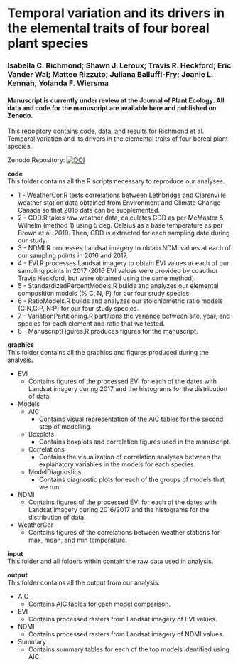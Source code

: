 # Temporal variation and its drivers in the elemental traits of four boreal plant species 

### Isabella C. Richmond; Shawn J. Leroux; Travis R. Heckford; Eric Vander Wal; Matteo Rizzuto; Juliana Balluffi-Fry; Joanie L. Kennah; Yolanda F. Wiersma  

#### Manuscript is currently under review at the Journal of Plant Ecology. All data and code for the manuscript are available here and published on Zenodo.

This repository contains code, data, and results for Richmond et al. Temporal variation and its drivers in the elemental traits of four boreal plant species. 

Zenodo Repository: [![DOI](https://zenodo.org/badge/DOI/10.5281/zenodo.4090893.svg)](https://doi.org/10.5281/zenodo.4090893)


**code**  
This folder contains all the R scripts necessary to reproduce our analyses.  

* 1 - WeatherCor.R tests correlations between Lethbridge and Clarenville weather station data obtained from Environment and Climate Change Canada so that 2016 data can be supplemented.
* 2 - GDD.R takes raw weather data, calculates GDD as per McMaster & Wilhelm (method 1) using 5 deg. Celsius as a base temperature as per Brown et al. 2019. Then, GDD is extracted for each sampling date during our study.
* 3 - NDMI.R processes Landsat imagery to obtain NDMI values at each of our sampling points in 2016 and 2017.
* 4 - EVI.R processes Landsat imagery to obtain EVI values at each of our sampling points in 2017 (2016 EVI values were provided by coauthor Travis Heckford, but were obtained using the same method).
* 5 - StandardizedPercentModels.R builds and analyzes our elemental composition models (% C, N, P) for our four study species. 
* 6 - RatioModels.R builds and analyzes our stoichiometric ratio models (C:N,C:P, N:P) for our four study species.
* 7 - VariationPartitioning.R  partitions the variance between site, year, and species for each element and ratio that we tested.
* 8 - ManuscriptFigures.R produces figures for the manuscript.

**graphics**  
This folder contains all the graphics and figures produced during the analysis.  

* EVI
  + Contains figures of the processed EVI for each of the dates with Landsat imagery during 2017 and the histograms for the distribution of data.
* Models
  + AIC
    - Contains visual representation of the AIC tables for the second step of modelling.
  + Boxplots
    - Contains boxplots and correlation figures used in the manuscript.
  + Correlations
    - Contains the visualization of correlation analyses between the explanatory variables in the models for each species.
  + ModelDiagnostics
    - Contains diagnostic plots for each of the groups of models that we run.
* NDMI
  + Contains figures of the processed EVI for each of the dates with Landsat imagery during 2016/2017 and the histograms for the distribution of data.
* WeatherCor
  + Contains figures of the correlations between weather stations for max, mean, and min temperature.
 
**input**  
This folder and all folders within contain the raw data used in analysis.

**output**  
This folder contains all the output from our analysis.  

* AIC 
  + Contains AIC tables for each model comparison.
* EVI 
  + Contains processed rasters from Landsat imagery of EVI values.
* NDMI 
  + Contains processed rasters from Landsat imagery of NDMI values.
* Summary 
  + Contains summary tables for each of the top models identified using AIC.

